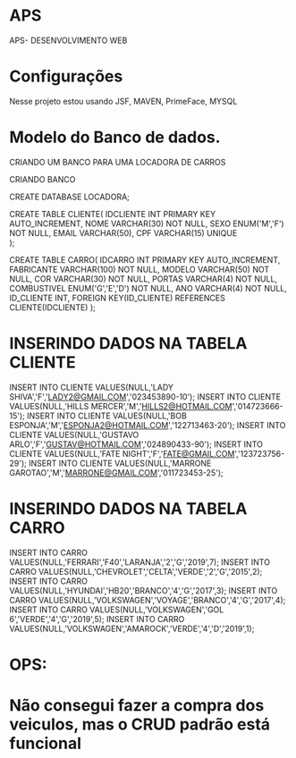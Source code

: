 # APS
APS- DESENVOLVIMENTO WEB
# Configurações
Nesse projeto estou usando
JSF, MAVEN, PrimeFace, MYSQL
# Modelo do Banco de dados.

CRIANDO UM BANCO PARA UMA LOCADORA DE CARROS 

CRIANDO BANCO

CREATE DATABASE LOCADORA;

CREATE TABLE CLIENTE(
	IDCLIENTE INT PRIMARY KEY AUTO_INCREMENT,
	NOME VARCHAR(30) NOT NULL,
	SEXO ENUM('M','F') NOT NULL,
	EMAIL VARCHAR(50),
	CPF VARCHAR(15) UNIQUE	
);

CREATE TABLE CARRO(
	IDCARRO INT PRIMARY KEY AUTO_INCREMENT,
	FABRICANTE VARCHAR(100) NOT NULL,
	MODELO VARCHAR(50) NOT NULL,
	COR VARCHAR(30) NOT NULL,
	PORTAS VARCHAR(4) NOT NULL,
	COMBUSTIVEL ENUM('G','E','D') NOT NULL,
	ANO VARCHAR(4) NOT NULL,
	ID_CLIENTE INT,
	FOREIGN KEY(ID_CLIENTE)
	REFERENCES CLIENTE(IDCLIENTE)
);

# INSERINDO DADOS NA TABELA CLIENTE

INSERT INTO CLIENTE VALUES(NULL,'LADY SHIVA','F','LADY2@GMAIL.COM','023453890-10');
INSERT INTO CLIENTE VALUES(NULL,'HILLS MERCER','M','HILLS2@HOTMAIL.COM','014723666-15');
INSERT INTO CLIENTE VALUES(NULL,'BOB ESPONJA','M','ESPONJA2@HOTMAIL.COM','122713463-20');
INSERT INTO CLIENTE VALUES(NULL,'GUSTAVO ARLO','F','GUSTAV@HOTMAIL.COM','024890433-90');
INSERT INTO CLIENTE VALUES(NULL,'FATE NIGHT','F','FATE@GMAIL.COM','123723756-29');
INSERT INTO CLIENTE VALUES(NULL,'MARRONE GAROTAO','M','MARRONE@GMAIL.COM','011723453-25');

# INSERINDO DADOS NA TABELA CARRO

INSERT INTO CARRO VALUES(NULL,'FERRARI','F40','LARANJA','2','G','2019',7);
INSERT INTO CARRO VALUES(NULL,'CHEVROLET','CELTA','VERDE','2','G','2015',2);
INSERT INTO CARRO VALUES(NULL,'HYUNDAI','HB20','BRANCO','4','G','2017',3);
INSERT INTO CARRO VALUES(NULL,'VOLKSWAGEN','VOYAGE','BRANCO','4','G','2017',4);
INSERT INTO CARRO VALUES(NULL,'VOLKSWAGEN','GOL 6','VERDE','4','G','2019',5);
INSERT INTO CARRO VALUES(NULL,'VOLKSWAGEN','AMAROCK','VERDE','4','D','2019',1);

# OPS:
# Não consegui fazer a compra dos veiculos, mas o CRUD padrão está funcional

